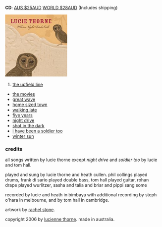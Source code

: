 <!--| ## where night birds call |-->

**CD**: <a class="purchase" href="https://www.paypal.com/cgi-bin/webscr?cmd=_s-xclick&hosted_button_id=FJSQG7ANKLKYS">AUS $25AUD</a> <a class="purchase" href="https://www.paypal.com/cgi-bin/webscr?cmd=_s-xclick&hosted_button_id=47WAUMKHTPLDJ">WORLD $28AUD</a>  (Includes shipping)

![where night birds call][8]

1.  [the upfield line][9]
-   [the movies][10]
-   [great wave][11]
-   [home sized town][12]
-   [walking late][13]
-   [five years][14]
-   [night drive][15]
-   [shot in the dark][16]
-   [i have been a soldier too][17]
-   [winter sun][18]

  [8]: data/image/cover/where-night-birds-call.jpg
  [9]: ?p=songs/the-upfield-line
  [10]: ?p=songs/the-movies
  [11]: ?p=songs/great-wave
  [12]: ?p=songs/home-sized-town
  [13]: ?p=songs/walking-late
  [14]: ?p=songs/five-years
  [15]: ?p=songs/night-drive
  [16]: ?p=songs/shot-in-the-dark
  [17]: ?p=songs/i-have-been-a-soldier-too
  [18]: ?p=songs/winter-sun

### credits

all songs written by lucie thorne except *night drive* and *soldier
too* by lucie and tom hall.

played and sung by lucie thorne and heath cullen. phil collings played
drums, frank di sario played double bass, tom hall played guitar,
rohan drape played wurlitzer, sasha and talia and briar and pippi sang
some

recorded by lucie and heath in bimbaya with additional recording by
steph o'hara in melbourne, and by tom hall in cambridge.

artwork by [rachel stone][19].

  [19]: http://www.rachelstone.com

copyright 2006 by [lucienne thorne][24].  made in australia.

  [24]: http://www.luciethorne.com
